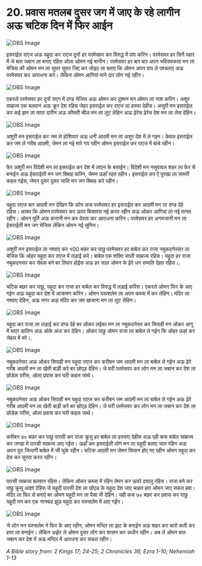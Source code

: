 # 20. प्रवास मतलब दुसर जग में जाए के रहे लागीन अऊ चटिक दिन में फिर आईन

![OBS Image](https://cdn.door43.org/obs/jpg/360px/obs-en-20-01.jpg)

इसराईल राएज अऊ यहूदा कर राएज दूनों हर परमेसवर कर विरुद्ध में पांप करिन। परमेसवर हर सिनै पहार में जे बात जबान ला बनाए रहिस ओला ओमन नई मानीन। परमेसवर हर बार बार अपन भविसवकता मन ला भेजिस की ओमन मन ला सुघर सुघर जिए कर जोइठ ला बताए कि ओमन अपन पाप ले पश्चताए अऊ परमेसवर कर आराधना करे। लेकिन ओमन आगियां माने दार लोग नई रहीन।

![OBS Image](https://cdn.door43.org/obs/jpg/360px/obs-en-20-02.jpg)

एकरले परमेसवर हर दुनों राएग में दण्ड भेजिस अऊ ओमन कर दुश्मन मन ओमन ला नाश करिन। अशुर साम्रज्य एक बलवान अऊ क्रूर देश रहिस जेहर इसराईल कर राएज ला हरुवा देहीस। असुरी मन इसराईल कर कई झन ला माएर दारीन अऊ कीमती चीज़ मन ला लूट लेहिन अऊ ढ़ेरेच ढ़ेरेच देश मन ला लेस देहिन।

![OBS Image](https://cdn.door43.org/obs/jpg/360px/obs-en-20-03.jpg)

अशुरी मन इसराईल कर जम ले होशियार अऊ धनी आदमी मन ला अशुर देश में ले गइन। केवल इसराईल कर जम ले गरीब आदमी, जेमन ला नई मारे गय रहीन ओमन इसराईल कर राएज में बाचे रहीन।

![OBS Image](https://cdn.door43.org/obs/jpg/360px/obs-en-20-04.jpg)

फेर अशुरी मन विदेशी मन ला इसराईल कर देश में लाएन के बसाईन। विदेशी मन नसुवावल शहर ला फेर से बनाईन अऊ ईसराईली मन जग बिबाह करिन, जेमन ऊहाँ रहत रहीन। इसराईल कर ऐ पुरखा ला सामरी कहल गईस, जेमन दूसर दुसर जाति मन जग बिबाह करे रहीन।

![OBS Image](https://cdn.door43.org/obs/jpg/360px/obs-en-20-05.jpg)

यहूदा राएज कर आदमी मन देखिन कि कोन कस परमेसवर हर इसराईल कर आदमी मन ला दण्ड देहे रहिस। काबर कि ओमन परमेसवर कर ऊपर बिसवास नई करत रहीन अऊ ओकर आगियां ला नई मानत रहीन। ओमन मूर्ति अऊ कनानी मन कर देवता कर आराधना करिन। परमेसवर हर अगमजानी मन ला ईसराईली मन जग भेजिस लेकिन ओमन नई सुनिन।

![OBS Image](https://cdn.door43.org/obs/jpg/360px/obs-en-20-06.jpg)

अशुरी मन इसराईल ला नश्वाए कर १00 बछर कर पाछु परमेसवर हर बाबेल कर राजा नबुकदनेस्सर ला भेजिस कि ओहर यहूदा कर राएज में लड़ाई करे। बाबेल एक शक्ति साली साम्रज्य रहिस। यहूदा हर राजा नबुकदनसर कर सेवक बने बर तियार होईस अऊ हर साल ओमन के ढ़ेरे धन सम्पति देहत रहिस।.

![OBS Image](https://cdn.door43.org/obs/jpg/360px/obs-en-20-07.jpg)

चटिक बछर कर पाछु, यहूदा कर राजा हर बाबेल कर विरुद्ध में लड़ाई करिस। एकरले ओमन फिर के आए गईन अऊ यहूदा कर देश में आक्रमण करिन। ओमन यरूशलेम ला अपन कब्जा में कर लेहिन। मंदिर ला नश्वाए देहिन, अऊ नगर अऊ मंदिर कर जम खजाना मन ला लुट लेहिन।

![OBS Image](https://cdn.door43.org/obs/jpg/360px/obs-en-20-08.jpg)

यहूदा कर राजा ला लड़ाई कर दण्ड देहे बर ओकर लईका मन ला नबुकदनेसर कर सिपाही मन ओकर आगू में माएर डालिन अऊ ओके अंधा कर देहिन। ओकर पाछु ओमन राजा ला बाबेल ले गईन कि ओहर ऊहां कर जेहल में मरे।.

![OBS Image](https://cdn.door43.org/obs/jpg/360px/obs-en-20-09.jpg)

नबुकदनेसर अऊ ओकर सिपाही मन यहूदा राएज कर करीबन जम आदमी मन ला बाबेल ले गईन अऊ ढ़ेरे गरीब आदमी मन ला खेती बाड़ी करे बर छोएड़ देहिन। जे घरी परमेसवर कर लोग मन ला जबान कर देश ला छोडेक परीस, ओला प्रवास कर घरी कहल जाथे।

![OBS Image](https://cdn.door43.org/obs/jpg/360px/obs-en-20-10.jpg)

नबुकदनेसर अऊ ओकर सिपाही मन यहूदा राएज कर करीबन जम आदमी मन ला बाबेल ले गईन अऊ ढ़ेरे गरीब आदमी मन ला खेती बाड़ी करे बर छोएड़ देहिन। जे घरी परमेसवर कर लोग मन ला जबान कर देश ला छोडेक परीस, ओला प्रवास कर घरी कहल जाथे।

![OBS Image](https://cdn.door43.org/obs/jpg/360px/obs-en-20-11.jpg)

करीबन ७० बछर कर पाछु पारसी कर राजा क्रूसु हर बाबेल ला हरुवाए देहीस अऊ एही कस बाबेल साम्रज्य कर जगहा में पारसी साम्रज्य आए गईस। ऊहाँ कर इसराईली लोग मन ला यहूदी बलाए जात रहिन अऊ अपन पूरा जिन्दगी बाबेल में जी चुके रहीन। चटिक आदमी मन जेमन सियान होए गए रहीन ओमन यहूदा कर देस कर सुरता करत रहीन।

![OBS Image](https://cdn.door43.org/obs/jpg/360px/obs-en-20-12.jpg)

पारसी साम्रज्य बलवान रहिस। लेकिन ओकर कब्जा में रहिन तेमन कर ऊपरे दयालु रहिस। राजा बने कर पाछु क्रूसू आज्ञां देहिस जे यहूदी पारसी देश ला छोएड के यहूदा देश जाए चाहत हवा ओमन जाए सकत हवा। मदिर ला फिर से बनाऐ बर ओमन यहूदी मन ला पैसा भी देहिन। यही कस ७० बछर कर प्रवास कर पाछु यहूदी मन कर एक नानबड झुंड यहूदा कर यरुसलेम में आए गईंन।

![OBS Image](https://cdn.door43.org/obs/jpg/360px/obs-en-20-13.jpg)

जे लोग मन यरुसलेम ने फिर के आए रहीन, ओमन मन्दिर ला झट के बनाईन अऊ शहर कर चारो कती कर हत्ता ला बनाईन। लेकिन अझेर ले ओमन दुसर लोग कर शासन कर अधीन रहीन। अब ले ओमन बात जबान कर देश में अऊ मन्दिर में आरधना कर सकत रहीन।

_A Bible story from: 2 Kings 17; 24-25; 2 Chronicles 36; Ezra 1-10; Nehemiah 1-13_